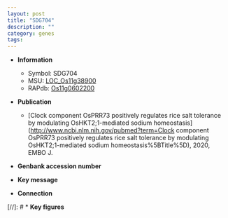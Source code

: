 ```yaml
---
layout: post
title: "SDG704"
description: ""
category: genes
tags: 
---
```


* **Information**  
    + Symbol: SDG704  
    + MSU: [LOC_Os11g38900](http://rice.uga.edu/cgi-bin/ORF_infopage.cgi?orf=LOC_Os11g38900)  
    + RAPdb: [Os11g0602200](http://rapdb.dna.affrc.go.jp/viewer/gbrowse_details/irgsp1?name=Os11g0602200)  

* **Publication**  
    + [Clock component OsPRR73 positively regulates rice salt tolerance by modulating OsHKT2;1-mediated sodium homeostasis](http://www.ncbi.nlm.nih.gov/pubmed?term=Clock component OsPRR73 positively regulates rice salt tolerance by modulating OsHKT2;1-mediated sodium homeostasis%5BTitle%5D), 2020, EMBO J.

* **Genbank accession number**  

* **Key message**  

* **Connection**  

[//]: # * **Key figures**  


